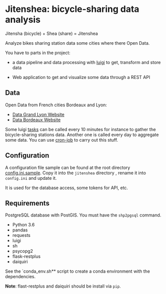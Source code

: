 # Jitenshea: bicycle-sharing data analysis

Jitensha (bicycle) + Shea (share) = Jitenshea

Analyze bikes sharing station data some cities where there Open Data.

You have to parts in the project:

* a data pipeline and data processing with [luigi](http://luigi.readthedocs.io/)
  to get, transform and store data

* Web application to get and visualize some data through a REST API

## Data

Open Data from French cities Bordeaux and Lyon:

* [Data Grand Lyon Website](https://data.grandlyon.com/equipements/station-vflov-disponibilitfs-temps-rfel/)
* [Data Bordeaux Website](https://data.bordeaux-metropole.fr/data.php?themes=10)

Some luigi [tasks](./jitenshea/tasks) can be called every 10 minutes for instance
to gather the bicycle-sharing stations data. Another one is called every day to
aggregate some data. You can use [cron-job](https://cron-job.org/en/) to carry
out this stuff.

## Configuration

A configuration file sample can be found at the root directory
[config.ini.sample](./config.ini.sample). Copy it into the `jitenshea` directory
, rename it into `config.ini` and update it.

It is used for the database access, some tokens for API, etc.

## Requirements

PostgreSQL database with PostGIS. You must have the `shp2pgsql` command.

* Python 3.6
* pandas
* requests
* luigi
* sh
* psycopg2
* flask-restplus
* daiquiri

See the `conda_env.sh** script to create a conda environment with the dependencies.

**Note**: flast-restplus and daiquiri should be install via `pip`.
